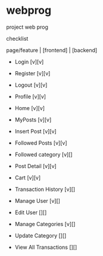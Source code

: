 # webprog
project web prog

checklist

page/feature | [frontend] | [backend]

- Login  [v][v]
- Register  [v][v]
- Logout  [v][v]
- Profile [v][v]

- Home [v][v]
- MyPosts [v][v]
- Insert Post [v][v]
- Followed Posts [v][v]
- Followed category [v][]
- Post Detail [v][v]

- Cart [v][v]
- Transaction History [v][]

- Manage User [v][]
- Edit User [][]
- Manage Categories [v][]
- Update Category [][]
- View All Transactions [][]